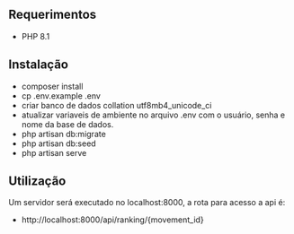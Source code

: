 ## Requerimentos
- PHP 8.1

## Instalação
- composer install
- cp .env.example .env
- criar banco de dados collation utf8mb4_unicode_ci
- atualizar variaveis de ambiente no arquivo .env com o usuário, senha e nome da base de dados.
- php artisan db:migrate
- php artisan db:seed
- php artisan serve

## Utilização

Um servidor será executado no localhost:8000, a rota para acesso a api é:
- http://localhost:8000/api/ranking/{movement_id}
